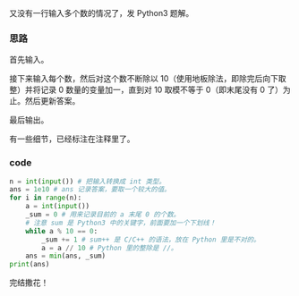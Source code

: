 又没有一行输入多个数的情况了，发 Python3 题解。

### 思路

首先输入。

接下来输入每个数，然后对这个数不断除以 $10$（使用地板除法，即除完后向下取整）并将记录 $0$ 数量的变量加一，直到对 $10$ 取模不等于 $0$（即末尾没有 $0$ 了）为止。然后更新答案。

最后输出。

有一些细节，已经标注在注释里了。

### code

```python
n = int(input()) # 把输入转换成 int 类型。
ans = 1e10 # ans 记录答案，要取一个较大的值。
for i in range(n):
    a = int(input())
    _sum = 0 # 用来记录目前的 a 末尾 0 的个数。
    # 注意 sum 是 Python3 中的关键字，前面要加一个下划线！
    while a % 10 == 0: 
        _sum += 1 # sum++ 是 C/C++ 的语法，放在 Python 里是不对的。
        a = a // 10 # Python 里的整除是 //。
    ans = min(ans, _sum)
print(ans)
```

完结撒花！